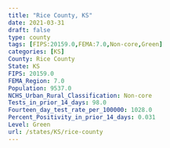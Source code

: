 ```yaml
---
title: "Rice County, KS"
date: 2021-03-31
draft: false
type: county
tags: [FIPS:20159.0,FEMA:7.0,Non-core,Green]
categories: [KS]
County: Rice County
State: KS
FIPS: 20159.0
FEMA_Region: 7.0
Population: 9537.0
NCHS_Urban_Rural_Classification: Non-core
Tests_in_prior_14_days: 98.0
Fourteen_day_test_rate_per_100000: 1028.0
Percent_Positivity_in_prior_14_days: 0.031
Level: Green
url: /states/KS/rice-county
---
```



